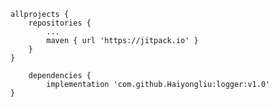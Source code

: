 	allprojects {
		repositories {
			...
			maven { url 'https://jitpack.io' }
		}
	}
  
        dependencies {
	        implementation 'com.github.Haiyongliu:logger:v1.0'
	}

